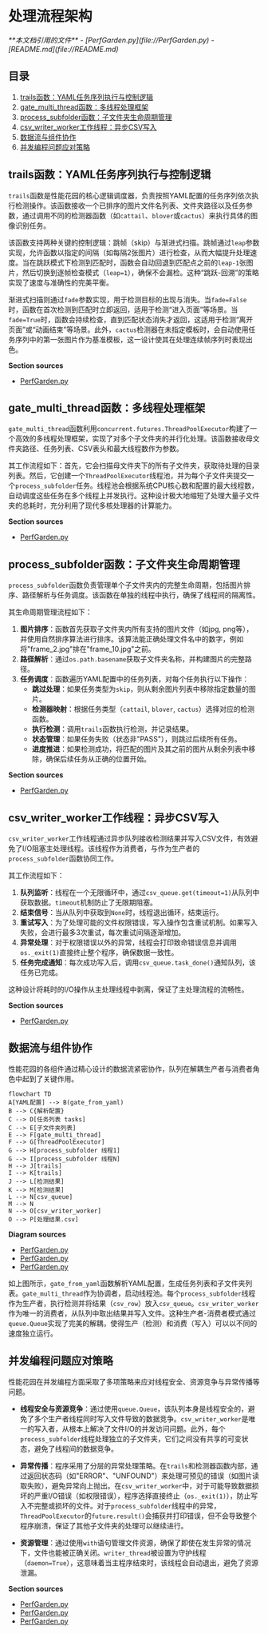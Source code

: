 # 处理流程架构

<cite>
**本文档引用的文件**
- [PerfGarden.py](file://PerfGarden.py)
- [README.md](file://README.md)
</cite>

## 目录
1. [trails函数：YAML任务序列执行与控制逻辑](#trails函数yaml任务序列执行与控制逻辑)
2. [gate_multi_thread函数：多线程处理框架](#gate_multi_thread函数多线程处理框架)
3. [process_subfolder函数：子文件夹生命周期管理](#process_subfolder函数子文件夹生命周期管理)
4. [csv_writer_worker工作线程：异步CSV写入](#csv_writer_worker工作线程异步csv写入)
5. [数据流与组件协作](#数据流与组件协作)
6. [并发编程问题应对策略](#并发编程问题应对策略)

## trails函数：YAML任务序列执行与控制逻辑

`trails`函数是性能花园的核心逻辑调度器，负责按照YAML配置的任务序列依次执行检测操作。该函数接收一个已排序的图片文件名列表、文件夹路径以及任务参数，通过调用不同的检测器函数（如`cattail`、`blover`或`cactus`）来执行具体的图像识别任务。

该函数支持两种关键的控制逻辑：跳帧（skip）与渐进式扫描。跳帧通过`leap`参数实现，允许函数以指定的间隔（如每隔2张图片）进行检查，从而大幅提升处理速度。当在跳跃模式下检测到匹配时，函数会自动回退到匹配点之前的`leap-1`张图片，然后切换到逐帧检查模式（`leap=1`），确保不会漏检。这种“跳跃-回溯”的策略实现了速度与准确性的完美平衡。

渐进式扫描则通过`fade`参数实现，用于检测目标的出现与消失。当`fade=False`时，函数在首次检测到匹配时立即返回，适用于检测“进入页面”等场景。当`fade=True`时，函数会持续检查，直到匹配状态消失才返回，这适用于检测“离开页面”或“动画结束”等场景。此外，`cactus`检测器在未指定模板时，会自动使用任务序列中的第一张图片作为基准模板，这一设计使其在处理连续帧序列时表现出色。

**Section sources**
- [PerfGarden.py](file://PerfGarden.py#L267-L381)

## gate_multi_thread函数：多线程处理框架

`gate_multi_thread`函数利用`concurrent.futures.ThreadPoolExecutor`构建了一个高效的多线程处理框架，实现了对多个子文件夹的并行化处理。该函数接收母文件夹路径、任务列表、CSV表头和最大线程数作为参数。

其工作流程如下：首先，它会扫描母文件夹下的所有子文件夹，获取待处理的目录列表。然后，它创建一个`ThreadPoolExecutor`线程池，并为每个子文件夹提交一个`process_subfolder`任务。线程池会根据系统CPU核心数和配置的最大线程数，自动调度这些任务在多个线程上并发执行。这种设计极大地缩短了处理大量子文件夹的总耗时，充分利用了现代多核处理器的计算能力。

**Section sources**
- [PerfGarden.py](file://PerfGarden.py#L660-L728)

## process_subfolder函数：子文件夹生命周期管理

`process_subfolder`函数负责管理单个子文件夹内的完整生命周期，包括图片排序、路径解析与任务调度。该函数在单独的线程中执行，确保了线程间的隔离性。

其生命周期管理流程如下：
1.  **图片排序**：函数首先获取子文件夹内所有支持的图片文件（如jpg, png等），并使用自然排序算法进行排序。该算法能正确处理文件名中的数字，例如将"frame_2.jpg"排在"frame_10.jpg"之前。
2.  **路径解析**：通过`os.path.basename`获取子文件夹名称，并构建图片的完整路径。
3.  **任务调度**：函数遍历YAML配置中的任务列表，对每个任务执行以下操作：
    *   **跳过处理**：如果任务类型为`skip`，则从剩余图片列表中移除指定数量的图片。
    *   **检测器映射**：根据任务类型（`cattail`, `blover`, `cactus`）选择对应的检测函数。
    *   **执行检测**：调用`trails`函数执行检测，并记录结果。
    *   **状态管理**：如果任务失败（状态非"PASS"），则跳过后续所有任务。
    *   **进度推进**：如果检测成功，将匹配的图片及其之前的图片从剩余列表中移除，确保后续任务从正确的位置开始。

**Section sources**
- [PerfGarden.py](file://PerfGarden.py#L477-L609)

## csv_writer_worker工作线程：异步CSV写入

`csv_writer_worker`工作线程通过异步队列接收检测结果并写入CSV文件，有效避免了I/O阻塞主处理线程。该线程作为消费者，与作为生产者的`process_subfolder`函数协同工作。

其工作流程如下：
1.  **队列监听**：线程在一个无限循环中，通过`csv_queue.get(timeout=1)`从队列中获取数据。`timeout`机制防止了无限期阻塞。
2.  **结束信号**：当从队列中获取到`None`时，线程退出循环，结束运行。
3.  **重试写入**：为了处理可能的文件权限错误，写入操作包含重试机制。如果写入失败，会进行最多3次重试，每次重试间隔逐渐增加。
4.  **异常处理**：对于权限错误以外的异常，线程会打印致命错误信息并调用`os._exit(1)`直接终止整个程序，确保数据一致性。
5.  **任务完成通知**：每次成功写入后，调用`csv_queue.task_done()`通知队列，该任务已完成。

这种设计将耗时的I/O操作从主处理线程中剥离，保证了主处理流程的流畅性。

**Section sources**
- [PerfGarden.py](file://PerfGarden.py#L612-L657)

## 数据流与组件协作

性能花园的各组件通过精心设计的数据流紧密协作，队列在解耦生产者与消费者角色中起到了关键作用。

```mermaid
flowchart TD
A[YAML配置] --> B(gate_from_yaml)
B --> C{解析配置}
C --> D[任务列表 tasks]
C --> E[子文件夹列表]
E --> F[gate_multi_thread]
F --> G[ThreadPoolExecutor]
G --> H[process_subfolder 线程1]
G --> I[process_subfolder 线程N]
H --> J[trails]
I --> K[trails]
J --> L[检测结果]
K --> M[检测结果]
L --> N[csv_queue]
M --> N
N --> O[csv_writer_worker]
O --> P[处理结果.csv]
```

**Diagram sources**
- [PerfGarden.py](file://PerfGarden.py#L477-L609)
- [PerfGarden.py](file://PerfGarden.py#L612-L657)
- [PerfGarden.py](file://PerfGarden.py#L660-L728)

如上图所示，`gate_from_yaml`函数解析YAML配置，生成任务列表和子文件夹列表。`gate_multi_thread`作为协调者，启动线程池。每个`process_subfolder`线程作为生产者，执行检测并将结果（`csv_row`）放入`csv_queue`。`csv_writer_worker`作为唯一的消费者，从队列中取出结果并写入文件。这种生产者-消费者模式通过`queue.Queue`实现了完美的解耦，使得生产（检测）和消费（写入）可以以不同的速度独立运行。

## 并发编程问题应对策略

性能花园在并发编程方面采取了多项策略来应对线程安全、资源竞争与异常传播等问题。

*   **线程安全与资源竞争**：通过使用`queue.Queue`，该队列本身是线程安全的，避免了多个生产者线程同时写入文件导致的数据竞争。`csv_writer_worker`是唯一的写入者，从根本上解决了文件I/O的并发访问问题。此外，每个`process_subfolder`线程处理独立的子文件夹，它们之间没有共享的可变状态，避免了线程间的数据竞争。

*   **异常传播**：程序采用了分层的异常处理策略。在`trails`和检测器函数内部，通过返回状态码（如"ERROR"、"UNFOUND"）来处理可预见的错误（如图片读取失败），避免异常向上抛出。在`csv_writer_worker`中，对于可能导致数据损坏的严重I/O错误（如权限错误），程序选择直接终止（`os._exit(1)`），防止写入不完整或损坏的文件。对于`process_subfolder`线程中的异常，`ThreadPoolExecutor`的`future.result()`会捕获并打印错误，但不会导致整个程序崩溃，保证了其他子文件夹的处理可以继续进行。

*   **资源管理**：通过使用`with`语句管理文件资源，确保了即使在发生异常的情况下，文件也能被正确关闭。`writer_thread`被设置为守护线程（`daemon=True`），这意味着当主程序结束时，该线程会自动退出，避免了资源泄漏。

**Section sources**
- [PerfGarden.py](file://PerfGarden.py#L612-L657)
- [PerfGarden.py](file://PerfGarden.py#L660-L728)
- [PerfGarden.py](file://PerfGarden.py#L477-L609)